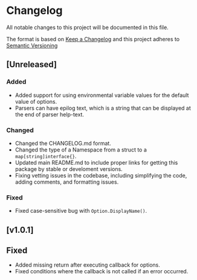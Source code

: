 # Changelog
All notable changes to this project will be documented in this file.

The format is based on [Keep a Changelog](http://keepachangelog.com/) 
and this project adheres to [Semantic Versioning](http://semver.org/)

## [Unreleased]
### Added
- Added support for using environmental variable values for the default value
of options.
- Parsers can have epilog text, which is a string that can be displayed at the 
end of parser help-text.

### Changed
- Changed the CHANGELOG.md format.
- Changed the type of a Namespace from a struct to a `map[string]interface{}`.
- Updated main README.md to include proper links for getting this package by 
stable or develoment versions.
- Fixing vetting issues in the codebase, including simplifying the code, adding
comments, and formatting issues.

### Fixed
- Fixed case-sensitive bug with `Option.DisplayName()`.

## [v1.0.1]
## Fixed 
- Added missing return after executing callback for options.
- Fixed conditions where the callback is not called if an error occurred.

